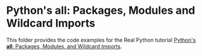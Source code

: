 # Python's __all__: Packages, Modules and Wildcard Imports

This folder provides the code examples for the Real Python tutorial [Python's __all__: Packages, Modules, and Wildcard Imports](https://realpython.com/python-all-attribute/).
